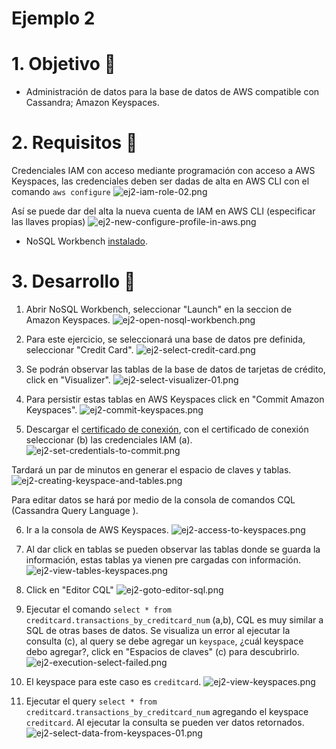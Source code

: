 # Ejemplo 2

# 1. Objetivo 🎯
- Administración de datos para la base de datos de AWS compatible con Cassandra; Amazon Keyspaces.

# 2. Requisitos 📌
Credenciales IAM con acceso mediante programación con acceso a AWS Keyspaces, las credenciales deben ser dadas de alta en AWS CLI con el comando `aws configure`
![ej2-iam-role-02.png](ej2-iam-role-02.png)

Así se puede dar del alta la nueva cuenta de IAM en AWS CLI (especificar las llaves propias)
![ej2-new-configure-profile-in-aws.png](ej2-new-configure-profile-in-aws-keyspaces.png)


- NoSQL Workbench [instalado](https://docs.aws.amazon.com/amazondynamodb/latest/developerguide/workbench.settingup.html).

# 3. Desarrollo 📑

1. Abrir NoSQL Workbench, seleccionar "Launch" en la seccion de Amazon Keyspaces.
![ej2-open-nosql-workbench.png](ej2-open-nosql-workbench.png)

2. Para este ejercicio, se seleccionará una base de datos pre definida, seleccionar "Credit Card".
![ej2-select-credit-card.png](ej2-select-credit-card.png)

3. Se podrán observar las tablas de la base de datos de tarjetas de crédito, click en "Visualizer".
![ej2-select-visualizer-01.png](ej2-select-visualizer-01.png)

4. Para persistir estas tablas en AWS Keyspaces click en "Commit Amazon Keyspaces".
![ej2-commit-keyspaces.png](ej2-commit-keyspaces.png)

5. Descargar el [certificado de conexión](https://www.amazontrust.com/repository/AmazonRootCA1.pem), con el certificado de conexión seleccionar (b) las credenciales IAM (a).
![ej2-set-credentials-to-commit.png](ej2-set-credentials-to-commit.png)

Tardará un par de minutos en generar el espacio de claves y tablas.
![ej2-creating-keyspace-and-tables.png](ej2-creating-keyspace-and-tables.png)

Para editar datos se hará por medio de la consola de comandos CQL (Cassandra Query Language ).

6. Ir a la consola de AWS Keyspaces.
![ej2-access-to-keyspaces.png](ej2-access-to-keyspaces.png)

7. Al dar click en tablas se pueden observar las tablas donde se guarda la información, estas tablas ya vienen pre cargadas con información.
![ej2-view-tables-keyspaces.png](ej2-view-tables-keyspaces.png)

8. Click en "Editor CQL"
![ej2-goto-editor-sql.png](ej2-goto-editor-sql.png)

9. Ejecutar el comando `select * from creditcard.transactions_by_creditcard_num` (a,b), CQL es muy similar a SQL de otras bases de datos. Se visualiza un error al ejecutar la consulta (c), al query se debe agregar un `keyspace`, ¿cuál keyspace debo agregar?, click en "Espacios de claves" (c) para descubrirlo.
![ej2-execution-select-failed.png](ej2-execution-select-failed.png)

10. El keyspace para este caso es `creditcard`.
![ej2-view-keyspaces.png](ej2-view-keyspaces.png)

11. Ejecutar el query `select * from creditcard.transactions_by_creditcard_num` agregando el keyspace `creditcard`. Al ejecutar la consulta se pueden ver datos retornados.
![ej2-select-data-from-keyspaces-01.png](ej2-select-data-from-keyspaces-01.png)
